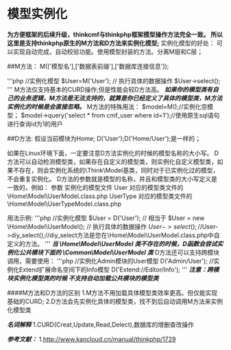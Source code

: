 # 模型实例化
**为方便框架的后续升级，thinkcmf与thinkphp框架模型操作方法完全一致。
所以这里是支持thinkphp原生的M方法和D方法来实例化模型;**
实例化模型的好处：
可以实现自动完成，自动校验功能。使用模型封装的方法。分离M层和C层；

##M方法：
M(['模型名'],['数据表前缀'],['数据库连接信息']);

'''php
//实例化模型
$User=M('User');
// 执行具体的数据操作
$User->select();
'''
M方法仅支持基本的CURD操作;但是性能会较D方法高。
***如果你的模型类有自己的业务逻辑，M方法是无法支持的，就算是你已经定义了具体的模型类，M方法实例化的时候是会直接忽略。***
M方法的特殊用法：
$model=M();//实例化空模型；
$model->query('select * from cmf_user where id=1');//使用原生sql语句进行查询id为1的用户

##D方法:
假设当前模块为Home;
D('User');D('Home/User');是一样的；

如果在Linux环境下面，一定要注意D方法实例化的时候的模型名称的大小写。
D方法可以自动检测模型类，如果存在自定义的模型类，则实例化自定义模型类，如果不存在，则会实例化系统的\Think\Model基类，同时对于已实例化过的模型，不会重复实例化。
D方法的参数就是模型的名称，并且和模型类的大小写定义是一致的，例如：
参数	实例化的模型文件
User	对应的模型类文件的 \Home\Model\UserModel.class.php
UserType	对应的模型类文件的 \Home\Model\UserTypeModel.class.php

用法示例:
'''php
//实例化模型
$User = D('User');
// 相当于 $User = new \Home\Model\UserModel();
// 执行具体的数据操作
$User->select();
//$User->diy_select();//diy_select方法是您在\Home\Model\UserModel.class.php中自定义的方法。
'''
***当 \Home\Model\UserModel 类不存在的时候，D函数会尝试实例化公共模块下面的 \Common\Model\UserModel 类***
D方法还可以支持跨模块调用，需要使用：
'''php
//实例化Admin模块的User模型
D('Admin/User');
//实例化Extend扩展命名空间下的Info模型
D('Extend://Editor/Info');
'''
***注意：跨模块实例化模型类的时候 不支持自动加载公共模块的模型类***

####M方法和D方法的区别
1.M方法不用加载具体模型类效率更高。但仅能实现基础的CURD;
2.D方法会先实例化具体的模型类，找不到后自动调用M方法来实例化模型类


***名词解释***
1.CURD(Creat,Update,Read,Delect),数据库的增删查改操作

***参考文献：***
1.http://www.kancloud.cn/manual/thinkphp/1729
